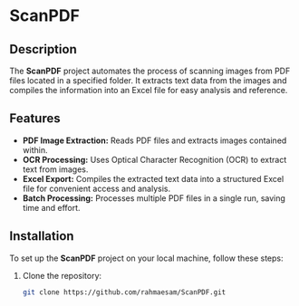# ScanPDF

## Description
The **ScanPDF** project automates the process of scanning images from PDF files located in a specified folder. It extracts text data from the images and compiles the information into an Excel file for easy analysis and reference.

## Features
- **PDF Image Extraction:** Reads PDF files and extracts images contained within.
- **OCR Processing:** Uses Optical Character Recognition (OCR) to extract text from images.
- **Excel Export:** Compiles the extracted text data into a structured Excel file for convenient access and analysis.
- **Batch Processing:** Processes multiple PDF files in a single run, saving time and effort.

## Installation
To set up the **ScanPDF** project on your local machine, follow these steps:

1. Clone the repository:
   ```bash
   git clone https://github.com/rahmaesam/ScanPDF.git
